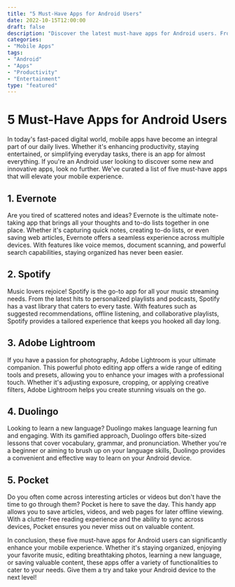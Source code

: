 ```yaml
--- 
title: "5 Must-Have Apps for Android Users" 
date: 2022-10-15T12:00:00 
draft: false 
description: "Discover the latest must-have apps for Android users. From productivity apps to entertainment options, enhance your mobile experience with these top picks." 
categories: 
- "Mobile Apps" 
tags: 
- "Android" 
- "Apps" 
- "Productivity" 
- "Entertainment" 
type: "featured" 
--- 
```


# 5 Must-Have Apps for Android Users 

In today's fast-paced digital world, mobile apps have become an integral part of our daily lives. Whether it's enhancing productivity, staying entertained, or simplifying everyday tasks, there is an app for almost everything. If you're an Android user looking to discover some new and innovative apps, look no further. We've curated a list of five must-have apps that will elevate your mobile experience. 

## 1. Evernote 

Are you tired of scattered notes and ideas? Evernote is the ultimate note-taking app that brings all your thoughts and to-do lists together in one place. Whether it's capturing quick notes, creating to-do lists, or even saving web articles, Evernote offers a seamless experience across multiple devices. With features like voice memos, document scanning, and powerful search capabilities, staying organized has never been easier. 

## 2. Spotify 

Music lovers rejoice! Spotify is the go-to app for all your music streaming needs. From the latest hits to personalized playlists and podcasts, Spotify has a vast library that caters to every taste. With features such as suggested recommendations, offline listening, and collaborative playlists, Spotify provides a tailored experience that keeps you hooked all day long. 

## 3. Adobe Lightroom 

If you have a passion for photography, Adobe Lightroom is your ultimate companion. This powerful photo editing app offers a wide range of editing tools and presets, allowing you to enhance your images with a professional touch. Whether it's adjusting exposure, cropping, or applying creative filters, Adobe Lightroom helps you create stunning visuals on the go. 

## 4. Duolingo 

Looking to learn a new language? Duolingo makes language learning fun and engaging. With its gamified approach, Duolingo offers bite-sized lessons that cover vocabulary, grammar, and pronunciation. Whether you're a beginner or aiming to brush up on your language skills, Duolingo provides a convenient and effective way to learn on your Android device. 

## 5. Pocket 

Do you often come across interesting articles or videos but don't have the time to go through them? Pocket is here to save the day. This handy app allows you to save articles, videos, and web pages for later offline viewing. With a clutter-free reading experience and the ability to sync across devices, Pocket ensures you never miss out on valuable content. 

In conclusion, these five must-have apps for Android users can significantly enhance your mobile experience. Whether it's staying organized, enjoying your favorite music, editing breathtaking photos, learning a new language, or saving valuable content, these apps offer a variety of functionalities to cater to your needs. Give them a try and take your Android device to the next level!

